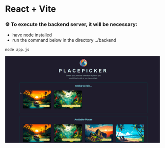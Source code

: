 # React + Vite

### ⚙️ To execute the backend server, it will be necessary: 
- have [node](https://nodejs.org/en) installed
- run the command below in the directory ../backend
```Git
node app.js
```

![](/docs/img/overview.png)
